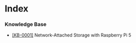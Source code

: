 # Index

### Knowledge Base

- [[KB-0001]](kb/kb-0001/README.md) Network-Attached Storage with Raspberry Pi 5
